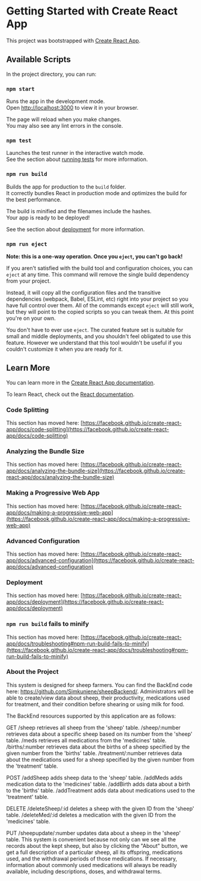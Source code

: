 # Getting Started with Create React App

This project was bootstrapped with [Create React App](https://github.com/facebook/create-react-app).

## Available Scripts

In the project directory, you can run:

### `npm start`

Runs the app in the development mode.\
Open [http://localhost:3000](http://localhost:3000) to view it in your browser.

The page will reload when you make changes.\
You may also see any lint errors in the console.

### `npm test`

Launches the test runner in the interactive watch mode.\
See the section about [running tests](https://facebook.github.io/create-react-app/docs/running-tests) for more information.

### `npm run build`

Builds the app for production to the `build` folder.\
It correctly bundles React in production mode and optimizes the build for the best performance.

The build is minified and the filenames include the hashes.\
Your app is ready to be deployed!

See the section about [deployment](https://facebook.github.io/create-react-app/docs/deployment) for more information.

### `npm run eject`

**Note: this is a one-way operation. Once you `eject`, you can't go back!**

If you aren't satisfied with the build tool and configuration choices, you can `eject` at any time. This command will remove the single build dependency from your project.

Instead, it will copy all the configuration files and the transitive dependencies (webpack, Babel, ESLint, etc) right into your project so you have full control over them. All of the commands except `eject` will still work, but they will point to the copied scripts so you can tweak them. At this point you're on your own.

You don't have to ever use `eject`. The curated feature set is suitable for small and middle deployments, and you shouldn't feel obligated to use this feature. However we understand that this tool wouldn't be useful if you couldn't customize it when you are ready for it.

## Learn More

You can learn more in the [Create React App documentation](https://facebook.github.io/create-react-app/docs/getting-started).

To learn React, check out the [React documentation](https://reactjs.org/).

### Code Splitting

This section has moved here: [https://facebook.github.io/create-react-app/docs/code-splitting](https://facebook.github.io/create-react-app/docs/code-splitting)

### Analyzing the Bundle Size

This section has moved here: [https://facebook.github.io/create-react-app/docs/analyzing-the-bundle-size](https://facebook.github.io/create-react-app/docs/analyzing-the-bundle-size)

### Making a Progressive Web App

This section has moved here: [https://facebook.github.io/create-react-app/docs/making-a-progressive-web-app](https://facebook.github.io/create-react-app/docs/making-a-progressive-web-app)

### Advanced Configuration

This section has moved here: [https://facebook.github.io/create-react-app/docs/advanced-configuration](https://facebook.github.io/create-react-app/docs/advanced-configuration)

### Deployment

This section has moved here: [https://facebook.github.io/create-react-app/docs/deployment](https://facebook.github.io/create-react-app/docs/deployment)

### `npm run build` fails to minify

This section has moved here: [https://facebook.github.io/create-react-app/docs/troubleshooting#npm-run-build-fails-to-minify](https://facebook.github.io/create-react-app/docs/troubleshooting#npm-run-build-fails-to-minify)

### About the Project

This system is designed for sheep farmers. You can find the BackEnd code here: https://github.com/Simkuniene/sheepBackend/. Administrators will be able to create/view data about sheep, their productivity, medications used for treatment, and their condition before shearing or using milk for food.

The BackEnd resources supported by this application are as follows:

GET
/sheep retrieves all sheep from the 'sheep' table.
/sheep/:number retrieves data about a specific sheep based on its number from the 'sheep' table.
/meds retrieves all medications from the 'medicines' table.
/births/:number retrieves data about the births of a sheep specified by the given number from the 'births' table.
/treatment/:number retrieves data about the medications used for a sheep specified by the given number from the 'treatment' table.

POST
/addSheep adds sheep data to the 'sheep' table.
/addMeds adds medication data to the 'medicines' table.
/addBirth adds data about a birth to the 'births' table.
/addTreatment adds data about medications used to the 'treatment' table.

DELETE
/deleteSheep/:id deletes a sheep with the given ID from the 'sheep' table.
/deleteMed/:id deletes a medication with the given ID from the 'medicines' table.

PUT
/sheepupdate/:number updates data about a sheep in the 'sheep' table.
This system is convenient because not only can we see all the records about the kept sheep, but also by clicking the "About" button, we get a full description of a particular sheep, all its offspring, medications used, and the withdrawal periods of those medications. If necessary, information about commonly used medications will always be readily available, including descriptions, doses, and withdrawal terms.

